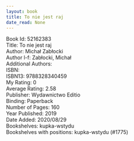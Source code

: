 ```yaml
---
layout: book
title: To nie jest raj
date_read: None
---
```


Book Id: 52162383<br />
Title: To nie jest raj<br />
Author: Michał Zabłocki<br />
Author l-f: Zabłocki, Michał<br />
Additional Authors: <br />
ISBN: <br />
ISBN13: 9788328340459<br />
My Rating: 0<br />
Average Rating: 2.58<br />
Publisher: Wydawnictwo Editio<br />
Binding: Paperback<br />
Number of Pages: 160<br />
Year Published: 2019<br />
Date Added: 2020/08/29<br />
Bookshelves: kupka-wstydu<br />
Bookshelves with positions: kupka-wstydu (#1775)<br />

